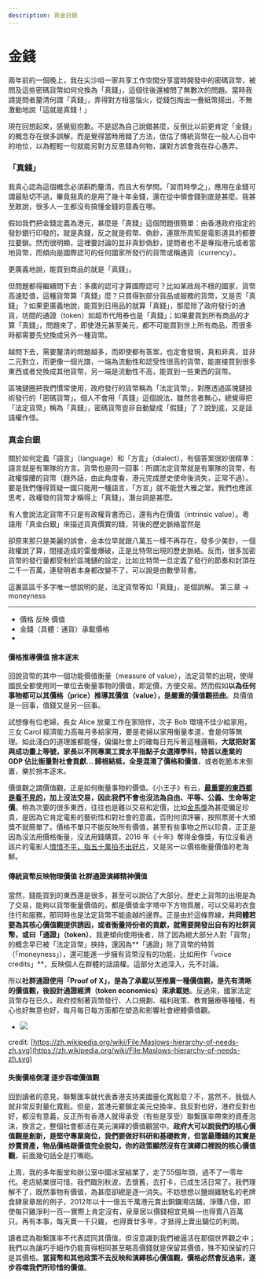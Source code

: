 ```yaml
---
description: 真金白銀
---
```


# 金錢

兩年前的一個晚上，我在尖沙咀一家共享工作空間分享當時開發中的密碼貨幣，被問及這些密碼貨幣如何兌換為「真錢」，這個往後還被問了無數次的問題。當時我請提問者釐清何謂「真錢」，弄得對方相當惱火，從錢包掏出一疊紙幣揚出，不無激動地說「這就是真錢！」

現在回想起來，感覺挺抱歉。不是認為自己說錯甚麼，反倒比以前更肯定「金錢」的概念存在很多誤解，而是覺得當時用錯了方法，低估了傳統貨幣在一般人心目中的地位，以為輕輕一句就能另對方反思錢為何物，讓對方誤會我在存心愚弄。

### 「真錢」

我真心認為這個概念必須斟酌釐清，而且大有學問。「習而時學之」，應用在金錢可謂最貼切不過，畢竟我真的是用了幾十年金錢，還在從中領會錢到底是甚麼。我甚至敢說，很多人一生都沒有搞懂金錢的意義在哪。

假如我們把金錢定義為港元，甚麼是「真錢」這個問題很簡單：由香港政府指定的發鈔銀行印發的，就是真錢，反之就是假幣、偽鈔，連眾所周知是電影道具的都要拉要鎖。然而很明顯，這裡要討論的並非真鈔偽鈔，提問者也不是專指港元或者當地貨幣，而傾向是國際認可的任何國家所發行的貨幣或稱通貨（currency）。

更廣義地說，能買到商品的就是「真錢」。

但問題都得繼續問下去：多廣的認可才算國際認可？比如某政局不穩的國家，貨幣高速貶值，這種貨幣算「真錢」麼？只買得到部分貨品或服務的貨幣，又是否「真錢」？如果更廣義地說，能買到日用品的就算「真錢」，那麼除了政府發行的通貨，坊間的通證（token）如超市代用券也是「真錢」；如果要買到所有商品的才算「真錢」，問題來了，即使港元甚至美元，都不可能買到世上所有商品，而很多時都需要先兌換成另外一種貨幣。

越問下去，需要釐清的問題越多，而即使都有答案，也定會發現，真和非真，並非二元對立，而更像一個光譜，一端為流動性和認受性很高的貨幣，能直接買到很多東西或者兌換成其他貨幣，另一端是流動性不高，能買到一些東西的貨幣。

區塊鏈圈把我們慣常使用，政府發行的貨幣稱為「法定貨幣」，對應透過區塊鏈技術發行的「密碼貨幣」。個人不會用「真錢」這個說法，雖然言者無心，總覺得把「法定貨幣」稱為「真錢」，密碼貨幣豈非自動變成「假錢」了？說到底，又是話語權作怪。

### 真金白銀

關於如何定義「語言」（language）和「方言」（dialect），有個答案很妙很精準：語言就是有軍隊的方言。貨幣也是同一回事：所謂法定貨幣就是有軍隊的貨幣，有政權撐腰的貨幣（題外話，由此角度看，港元完成歷史使命後消失，正常不過）。要是我們懂得質疑一國只能用一種語言，「方言」就不能登大雅之堂，我們也應該思考，政權發的貨幣才稱得上「真錢」，潛台詞是甚麼。

有人會說法定貨幣不只是有政權背書而已，還有內在價值（intrinsic value）。粵語用「真金白銀」來描述貨真價實的錢，背後的歷史脈絡當然是

卻原來那只是美麗的誤會，金本位早就跟八萬五一樣不再存在，發多少美鈔，一個政權說了算，間接造成的雷曼爆破，正是比特幣出現的歷史脈絡。反而，很多加密貨幣的發行量都受制於區塊鏈的設定，比如比特幣一旦定義了發行的節奏和封頂在二千一百萬，連發明者本身都改變不了，可以說是由數學背書。

這裏區區千多字唯一想說明的是，法定貨幣等如「真錢」，是個誤解。 第三章 -&gt; moneyness

----

* 價格 反映 價值
* 金錢（具體：通貨）承載價格
* 
#### 價格推導價值 捨本逐末

回說貨幣的其中一個功能價值衡量（measure of value），法定貨幣的出現，使得國民全都使用同一單位去衡量事物的價值，即定價，方便交易。然而假如**以為任何事物都可以其價格（price）推導其價值（value），是嚴重的價值觀扭曲**。具價值是一回事，值錢又是另一回事。

試想像有位老婦，長女 Alice 放棄工作在家陪伴，次子 Bob 環境不佳少給家用，三女 Carol 經濟能力高每月多給家用，要是老婦以家用衡量孝道，會是何等無理。如此淺白的道理誰都能懂，偏偏社會上的確每日充斥著這種邏輯，**大眾把財富與成功畫上等號，家長以不同專業工資水平指點子女選擇學科，特首以產業的 GDP 佔比衡量對社會貢獻… 歸根結柢，全是混淆了價格和價值**，或者乾脆本末倒置，樂於捨本逐末。

價值觀之謂價值觀，正是如何衡量事物的價值。《小王子》有云，[**最重要的東西都是看不見的**](https://activity.books.com.tw/everylettermatters/sentence/search?keyword=%E5%AE%89%E6%9D%B1%E5%B0%BC%EF%BC%8E%E8%81%96%E4%BF%AE%E4%BC%AF%E9%87%8C)**，加上沒法交易，因此我們不會也沒法為自由、平等、公義、生命等定價**。稍為次要的很多東西，往往也是難以交易和定價，比如[金馬獎](https://www.thenewslens.com/feature/2019-golden-horse-film-festival/127916)為甚麼彌足珍貴，是因為它肯定電影的藝術性和對社會的意義，否則何須評審，按照票房十大頒獎不就簡單了。價格不單只不能反映所有價值，甚至有些事物之所以珍貴，正正是因為沒法用價格衡量，沒法用錢購買。2016 年《十年》奪得金像獎，有位沒看過該片的電影人[憤憤不平，指五十萬拍不出好片](https://news.mingpao.com/ins/%E6%B8%AF%E8%81%9E/article/20160404/s00001/1459772124196/%E7%A8%B1%E6%9C%AA%E7%9C%8B%E9%81%8E%E3%80%8A%E5%8D%81%E5%B9%B4%E3%80%8B-%E9%BB%83%E7%99%BE%E9%B3%B4%E8%A9%95%E7%8D%B2%E7%8D%8E%E6%98%AF%E3%80%8C%E7%AC%91%E8%A9%B1%E3%80%8D-%E3%80%8C%E6%A5%B5%E5%A4%A7%E9%8C%AF%E8%AA%A4%E3%80%8D-%E4%BB%A4%E9%A6%99%E6%B8%AF%E9%9B%BB%E5%BD%B1%E5%80%92%E9%80%80%E5%8D%81%E5%B9%B4)，又是另一以價格衡量價值的老海鮮。

#### 傳統貨幣反映物理價值 社群通證**演繹**精神價值

當然，錢能買到的東西還是很多，甚至可以說佔了大部分。歷史上貨幣的出現是為了交易，能夠以貨幣衡量價值的，都是價值金字塔中下方物質層，可以交易的衣食住行和服務，那同時也是法定貨幣不能逾越的邊界。正是由於這條界線，**共同體若要為其核心價值觀提供誘因，或者衡量持份者的貢獻，就需要開發出自有的社群貨幣，或曰「通證」（token）**。我更傾向使用後者，除了因為絕大部分人對「貨幣」的概念早已被「法定貨幣」挾持，還因為**「通證」除了貨幣的特質（「moneyness」），還可能進一步擁有貨幣沒有的功能，比如用作「voice credits」**，反映個人在群體的話語權。這部分太過深入，先不討論。

所以**社群通證使用「Proof of X」，是為了承載以至推廣一種價值觀，是先有清晰的價值觀，後設計通證經濟（token economics）來承載她**。反過來，國家法定貨幣存在已久，政府控制著貨幣發行、人口規劃、福利政策、教育醫療等種種，有心也好無意也好，每月每日每方面都在塑造和影響社會總體價值觀。

* ![](https://ckxpress.com/wp-content/uploads/sites/8/2020/01/1024px-Maslows-hierarchy-of-needs-zh.svg_.png)

credit: [https://zh.wikipedia.org/wiki/File:Maslows-hierarchy-of-needs-zh.svg](https://zh.wikipedia.org/wiki/File:Maslows-hierarchy-of-needs-zh.svg)

#### **失衡價格倒灌 逐步吞噬價值觀**

回到讀者的意見，聯繫匯率就代表香港支持美國量化寬鬆麼？不，當然不，我個人就非常反對量化寬鬆。但是，當港元要鎖定美元兌換率，我反對也好，港府反對也好，都沒有意義，反正所有香港人就得承受（有些是享受）聯繫匯率帶來的資產泡沫，換言之，整個社會都活在美元演繹的價值觀當中。**政府大可以說我們的核心價值觀是創新，是堅守專業崗位，我們要做好科研和基礎教育，但當最賺錢的其實是炒賣資產，物品價格跟價值完全脫勾，你的政策顯然沒有在演繹口裡說的核心價值觀**，前面幾句話全是打嘴砲。

上周，我的多年飯堂和辦公室中國冰室結業了，走了55個年頭，過不了一零年代。老店結業很可惜，我們臨別秋波，去懷舊，去打卡，已成生活日常了。我們理解不了，既然事物有價值，為甚麼卻總是逐一消失。不妨想想以鹽焗雞馳名的老牌食肆泉章居的例子，2012年以十一億五千萬港元賣出銅鑼灣店鋪，淨賺八億，即使每只雞淨利一百— 實際上肯定沒有，泉章居以價錢相宜見稱 —也得賣八百萬只。再有本事，每天賣一千只雞，  也得賣廿多年，才抵得上賣出鋪位的利潤。

讀者認為聯繫匯率不代表認同其價值，但沒意識到我們被逼活在那個世界觀之中；我們以為讓巧手細作仍能賣得相同甚至略高價錢就是保留其價值，殊不知保留的只是其價格。**當貨幣和其他政策不去反映和演繹核心價值觀，價格必然會反過來，逐步吞噬我們所珍惜的價值**。


